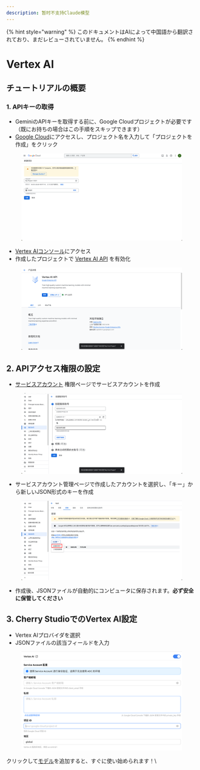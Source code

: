 ```yaml
---
description: 暂时不支持Claude模型
---
```


{% hint style="warning" %}
このドキュメントはAIによって中国語から翻訳されており、まだレビューされていません。
{% endhint %}

# Vertex AI

## チュートリアルの概要

### 1. APIキーの取得

* GeminiのAPIキーを取得する前に、Google Cloudプロジェクトが必要です（既にお持ちの場合はこの手順をスキップできます）
* [Google Cloud](https://console.cloud.google.com/projectcreate)にアクセスし、プロジェクト名を入力して「プロジェクトを作成」をクリック

<figure><img src="../../.gitbook/assets/image (1).png" alt=""><figcaption></figcaption></figure>

* [Vertex AIコンソール](https://console.cloud.google.com/vertex-ai)にアクセス
* 作成したプロジェクトで [Vertex AI API](ttps://console.cloud.google.com/apis/library/aiplatform.googleapis.com?inv=1\&invt=Ab0iBA) を有効化

<figure><img src="../../.gitbook/assets/image (78).png" alt=""><figcaption></figcaption></figure>

## 2. APIアクセス権限の設定

* [サービスアカウント](https://console.cloud.google.com/iam-admin/serviceaccounts) 権限ページでサービスアカウントを作成

<figure><img src="../../.gitbook/assets/image (79).png" alt=""><figcaption></figcaption></figure>

* サービスアカウント管理ページで作成したアカウントを選択し、「キー」から新しいJSON形式のキーを作成

<figure><img src="../../.gitbook/assets/image (80).png" alt=""><figcaption></figcaption></figure>

* 作成後、JSONファイルが自動的にコンピュータに保存されます。**必ず安全に保管してください**

## 3. Cherry StudioでのVertex AI設定

* Vertex AIプロバイダを選択
* JSONファイルの該当フィールドを入力

<figure><img src="../../.gitbook/assets/image (81).png" alt=""><figcaption></figcaption></figure>

クリックして[モデル](https://console.cloud.google.com/vertex-ai/model-garden)を追加すると、すぐに使い始められます！\